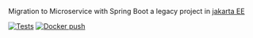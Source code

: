 Migration to Microservice with Spring Boot a legacy project in [jakarta EE](https://github.com/yanncarvalho/rss-reader-application-legacy)

[![Tests](https://github.com/yanncarvalho/rss-reader-application/actions/workflows/tests.yml/badge.svg)](https://github.com/yanncarvalho/rss-reader-application/actions/workflows/tests.yml)
[![Docker push](https://github.com/yanncarvalho/rss-reader-application/actions/workflows/docker.yml/badge.svg?branch=main)](https://github.com/yanncarvalho/rss-reader-application/actions/workflows/docker.yml)
